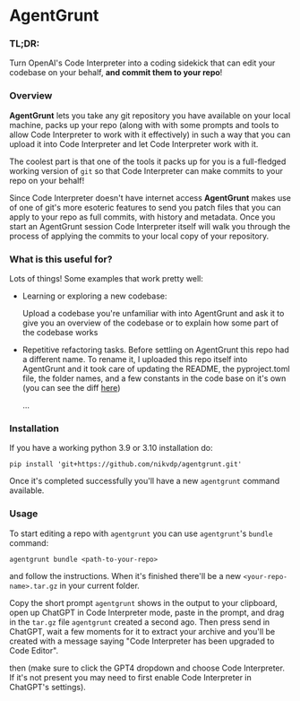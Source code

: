 # AgentGrunt

### TL;DR:

Turn OpenAI's Code Interpreter into a coding sidekick that can edit your codebase on your behalf, **and commit them to your repo**!
### Overview

**AgentGrunt** lets you take any git repository you have available on your local machine, packs up your repo (along with with some prompts and tools to allow Code Interpreter to work with it effectively) in such a way that you can upload it into Code Interpreter and let Code Interpreter work with it. 

The coolest part is that one of the tools it packs up for you is a full-fledged working version of `git` so that Code Interpreter can make commits to your repo on your behalf!

Since Code Interpreter doesn't have internet access **AgentGrunt** makes use of one of git's more esoteric features to send you patch files that you can apply to your repo as full commits, with history and metadata. Once you start an AgentGrunt session Code Interpreter itself will walk you through the process of applying the commits to your local copy of your repository.

### What is this useful for?

Lots of things! Some examples that work pretty well:

- Learning or exploring a new codebase: 
	
	Upload a codebase you're unfamiliar with into AgentGrunt and ask it to give you an overview of the codebase or to explain how some part of the codebase works

- Repetitive refactoring tasks. 
	Before settling on AgentGrunt this repo had a different name. To rename it, I uploaded this repo itself into AgentGrunt and it took care of updating the README, the pyproject.toml file, the folder names, and a few constants in the code base on it's own (you can see the diff [here](https://github.com/nikvdp/agentgrunt/compare/d990b666741558b34fd1a1fe8b3b0577b95a2e43...e43ac2f02824ed1817a2426e8b8746c5f592cdc2))
 
  ...
### Installation

If you have a working python 3.9 or 3.10 installation do:
```shell
pip install 'git+https://github.com/nikvdp/agentgrunt.git'
```

Once it's completed successfully you'll have a new `agentgrunt` command available.

### Usage

To start editing a repo with `agentgrunt` you can use `agentgrunt`'s `bundle` command:

```shell
agentgrunt bundle <path-to-your-repo>
```
and follow the instructions. When it's finished there'll be a new `<your-repo-name>.tar.gz` in your current folder. 

Copy the short prompt `agentgrunt` shows in the output to your clipboard, open up ChatGPT in Code Interpreter mode, paste in the prompt, and drag in the `tar.gz` file `agentgrunt` created a second ago. Then press send in ChatGPT, wait a few moments for it to extract your archive and you'll be created with a message saying "Code Interpreter has been upgraded to Code Editor". 



then (make sure to click the GPT4 dropdown and choose Code Interpreter. If it's not present you may need to first enable Code Interpreter in ChatGPT's settings).